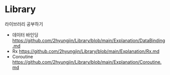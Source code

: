 # Library

라이브러리 공부하기

- 데이터 바인딩 https://github.com/2hyungjin/Library/blob/main/Explanation/DataBinding.md
- Rx https://github.com/2hyungjin/Library/blob/main/Explanation/Rx.md
- Coroutine https://github.com/2hyungjin/Library/blob/main/Explanation/Coroutine.md
